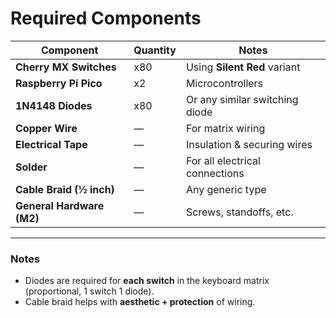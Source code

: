 # Required Components

| Component                  | Quantity | Notes                                   |
|----------------------------|----------|-----------------------------------------|
| **Cherry MX Switches**     | x80      | Using **Silent Red** variant            |
| **Raspberry Pi Pico**      | x2       | Microcontrollers                        |
| **1N4148 Diodes**          | x80      | Or any similar switching diode          |
| **Copper Wire**            | —        | For matrix wiring                       |
| **Electrical Tape**        | —        | Insulation & securing wires             |
| **Solder**                 | —        | For all electrical connections          |
| **Cable Braid (½ inch)**   | —        | Any generic type                        |
| **General Hardware (M2)**  | —        | Screws, standoffs, etc.                 |

---

### Notes  
- Diodes are required for **each switch** in the keyboard matrix (proportional, 1 switch 1 diode).  
- Cable braid helps with **aesthetic + protection** of wiring.  
